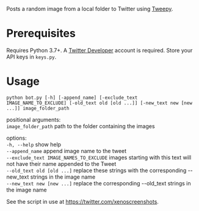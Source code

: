 Posts a random image from a local folder to Twitter using [Tweepy](https://www.tweepy.org/).

# Prerequisites
Requires Python 3.7+.
A [Twitter Developer](https://developer.twitter.com) account is required. Store your API keys in `keys.py`.

# Usage
`python bot.py [-h] [-append_name] [-exclude_text IMAGE_NAME_TO_EXCLUDE] [-old_text old [old ...]] [-new_text new [new ...]] image_folder_path`

positional arguments:  
  `image_folder_path`     path to the folder containing the images

options:  
  `-h, --help`                                show help  
  `--append_name`                             append image name to the tweet  
  `--exclude_text IMAGE_NAMES_TO_EXCLUDE`     images starting with this text will not have their name appended to the Tweet  
  `--old_text old [old ...]`                  replace these strings with the corresponding --new_text strings in the image name  
  `--new_text new [new ...]`                  replace the corresponding --old_text strings in the image name  

See the script in use at https://twitter.com/xenoscreenshots.
